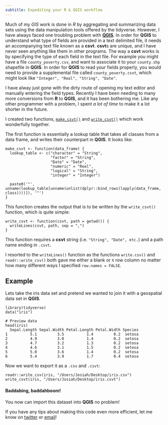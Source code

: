 ```yaml
---
subtitle: Expediting your R & QGIS workflow
---
```


Much of my *GIS* work is done in *R* by aggregating and summarizing data sets using the data manipulation tools offered by the tidyverse. However, I have always faced one troubling problem with [**QGIS**](https://www.google.com/search?q=qgis&oq=qgis&aqs=chrome.0.0l2j69i59j0j69i60j0.902j0j4&sourceid=chrome&ie=UTF-8). In order for **QGIS** to understand what type of fields are provided in a text delimited file, it needs an accompanying text file known as a **csvt**. **csvt**s are unique, and I have never seen anything like them in other programs.  The way a **csvt** works is by specifying the type of each field in the text file. For example you might have a file `county_poverty.csv`, and want to associate it to your `county.shp` shapefile in **QGIS**. In order for **QGIS** to read your fields properly, you would need to provide a supplemental file called `county_poverty.csvt`, which might look like `"Integer", "Real", "String", "Date"`.

I have alway just gone with the dirty route of opening my text editor and manually entering the field types. Recently I have been needing to many more conversions from **R** to **QGIS**, and it has been bothering me. Like any other programmer with a problem, I spent *a lot of time* to make it a lot shorter in the future.

I created two functions, [`make_csvt()`](https://github.com/JosiahParry/general_R/blob/master/personal_functions/make_csvt.R) and [`write_csvt()`](https://github.com/JosiahParry/general_R/blob/master/personal_functions/write_csvt.R) which work wonderfully together.

The first function is essentially a lookup table that takes all classes from a data frame, and writes their counterpart in **QGIS**. It looks like:

```
make_csvt <- function(data_frame) {
  lookup_table <- c("character" = "String",
                    "factor" = "String",
                    "Date" = "Date",
                    "numeric" = "Real",
                    "logical" = "String",
                    "integer" = "Integer")

  paste0('"', unname(lookup_table[unname(unlist(dplyr::bind_rows(lapply(data_frame, class))))]), '"')
}
```
This function creates the output that is to be written by the `write_csvt()` function, which is quite simple:

```
write_csvt <- function(csvt, path = getwd()) {
  writeLines(csvt, path, sep = ",")
}
```
This function requires a **csvt** string (i.e. `"String", "Date", etc.`) and a path name ending in `.csvt`.

I resorted to the `writeLines()` function as the functions `write.csv()` and `readr::write_csv()` both gave me either a blank or `X` row column no matter how many different ways I specified `row.names = FALSE`.

## Example

Lets take the iris data set and pretend we wanted to join it with a geospatial data set in **QGIS**.

```
library(tidyverse)
data("iris")

# Preview data
head(iris)
  Sepal.Length Sepal.Width Petal.Length Petal.Width Species
1          5.1         3.5          1.4         0.2  setosa
2          4.9         3.0          1.4         0.2  setosa
3          4.7         3.2          1.3         0.2  setosa
4          4.6         3.1          1.5         0.2  setosa
5          5.0         3.6          1.4         0.2  setosa
6          5.4         3.9          1.7         0.4  setosa
```

Now we want to export it as a `.csv` and `.csvt`:

```
readr::write_csv(iris, "/Users/Josiah/Desktop/iris.csv")
write_csvt(iris, "/Users/Josiah/Desktop/iris.csvt")
```

#### Baddabing, baddahboom!

You now can import this dataset into **QGIS** no problem!


If you have any tips about making this code even more efficient, let me know on [twitter](https://twitter.com/JosiahParry) or [email](mailto:josiah.parry@yahoo.com?Subject=Your%20Code%20Stinks%20I%20Can%20Make%20It%20Better!)!
